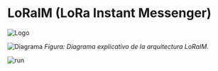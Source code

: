 # LoRaIM (LoRa Instant Messenger)
![Logo](https://github.com/v1ct0rjs/lorawan_project/blob/main/img/Logoi.png)

![Diagrama](https://github.com/v1ct0rjs/lorawan_project/blob/main/img/Diagram.png)
*Figura: Diagrama explicativo de la arquitectura LoRaIM.*

![run](https://github.com/v1ct0rjs/lorawan_project/blob/main/img/run.png)

